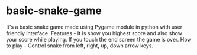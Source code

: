 # basic-snake-game

It's a basic snake game made using Pygame module in python with user friendly interface.
Features - It is show you highest score and also show your score while playing. 
If you touch the end screen the game is over. How to play - Control snake from left, right, up, down arrow keys.
